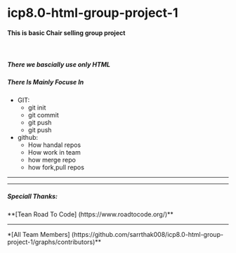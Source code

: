 # icp8.0-html-group-project-1

<h4>This is basic Chair selling group project</h4>
<br>
<h5>There we bascially use only HTML</h5>
<h5>There Is Mainly Focuse In</h5>
 <ul>
     <li>GIT:
        <ul>
             <li> git init</li>
             <li> git commit</li>
             <li> git push</li>
             <li> git push</li>
       </ul>
     </li>
     <li>github:
         <ul>
            <li>How handal repos</li>
            <li>How work in team</li>
            <li>how merge repo</li>
            <li>how fork,pull repos</li>
         </ul>
     </li>
 </ul>

 <hr>
 <hr>

 <h5>Speciall Thanks: </h5>
   **[Tean Road To Code] (https://www.roadtocode.org/)**
   <br>
   <hr>
   *[All Team Members] (https://github.com/sarrthak008/icp8.0-html-group-project-1/graphs/contributors)**